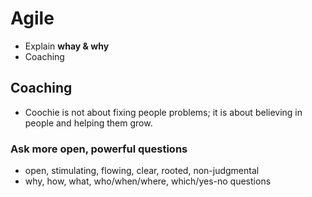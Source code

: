 # Agile
* Explain **whay & why**
* Coaching


## Coaching
* Coochie is not about fixing people problems; it is about believing in people and helping them grow.

### Ask more open, powerful questions
* open, stimulating, flowing, clear, rooted, non-judgmental
* why, how, what, who/when/where, which/yes-no questions

